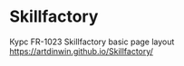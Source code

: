 # Skillfactory
Курс FR-1023 Skillfactory
basic page layout
https://artdinwin.github.io/Skillfactory/
